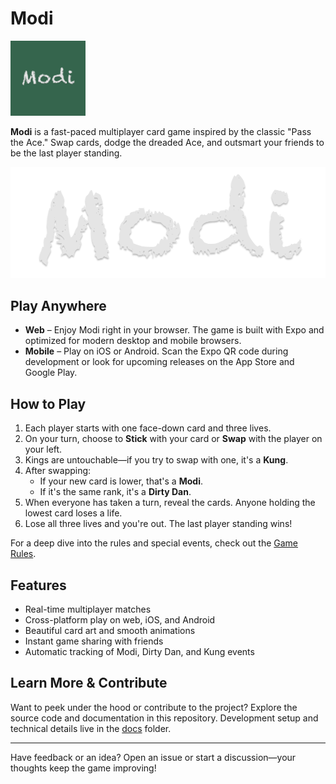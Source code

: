 # Modi

<img src="ui/assets/images/icon.png" alt="Modi icon" width="120" />

**Modi** is a fast-paced multiplayer card game inspired by the classic "Pass the Ace." Swap cards, dodge the dreaded Ace, and outsmart your friends to be the last player standing.

![Gameplay preview](ui/assets/images/splash-image.png)

## Play Anywhere

- **Web** – Enjoy Modi right in your browser. The game is built with Expo and optimized for modern desktop and mobile browsers.
- **Mobile** – Play on iOS or Android. Scan the Expo QR code during development or look for upcoming releases on the App Store and Google Play.

## How to Play

1. Each player starts with one face-down card and three lives.
2. On your turn, choose to **Stick** with your card or **Swap** with the player on your left.
3. Kings are untouchable—if you try to swap with one, it's a **Kung**.
4. After swapping:
   - If your new card is lower, that's a **Modi**.
   - If it's the same rank, it's a **Dirty Dan**.
5. When everyone has taken a turn, reveal the cards. Anyone holding the lowest card loses a life.
6. Lose all three lives and you're out. The last player standing wins!

For a deep dive into the rules and special events, check out the [Game Rules](docs/GameRules.md).

## Features

- Real-time multiplayer matches
- Cross-platform play on web, iOS, and Android
- Beautiful card art and smooth animations
- Instant game sharing with friends
- Automatic tracking of Modi, Dirty Dan, and Kung events

## Learn More & Contribute

Want to peek under the hood or contribute to the project? Explore the source code and documentation in this repository. Development setup and technical details live in the [docs](docs) folder.

---
Have feedback or an idea? Open an issue or start a discussion—your thoughts keep the game improving!
